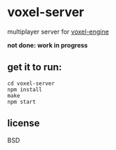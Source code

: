 # voxel-server

multiplayer server for [voxel-engine](http://github.com/maxogden/voxel-engine)

**not done: work in progress**

## get it to run:

```
cd voxel-server
npm install
make
npm start
```

## license

BSD
